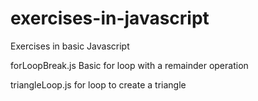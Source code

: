 # exercises-in-javascript
Exercises in basic Javascript

forLoopBreak.js
Basic for loop with a remainder operation

triangleLoop.js
for loop to create a triangle